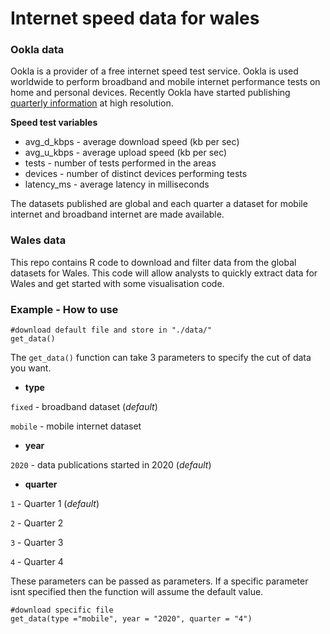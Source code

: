 # Internet speed data for wales     

### Ookla data

Ookla is a provider of a free internet speed test service. Ookla is used worldwide to perform broadband and mobile internet performance tests on home and personal devices. Recently Ookla have started publishing [quarterly information](https://www.speedtest.net/insights/blog/announcing-ookla-open-datasets/) at high resolution.

**Speed test variables**
* avg_d_kbps - average download speed (kb per sec)
* avg_u_kbps - average upload speed (kb per sec)
* tests - number of tests performed in the areas
* devices - number of distinct devices performing tests
* latency_ms - average latency in milliseconds

The datasets published are global and each quarter a dataset for mobile internet and broadband internet are made available.

### Wales data

This repo contains R code to download and filter data from the global datasets for Wales. This code will allow analysts to quickly extract data for Wales and get started with some visualisation code.

### Example - How to use

```{r}
#download default file and store in "./data/"
get_data()
```
The `get_data()` function can take 3 parameters to specify the cut of data you want.

* **type**

`fixed` - broadband dataset (*default*)

`mobile` - mobile internet dataset

* **year**

`2020` - data publications started in 2020 (*default*)

* **quarter**

`1` - Quarter 1 (*default*)

`2` - Quarter 2

`3` - Quarter 3

`4` - Quarter 4


These parameters can be passed as parameters. If a specific parameter isnt specified then the function will assume the default value.

```{r}
#download specific file
get_data(type ="mobile", year = "2020", quarter = "4")
```
